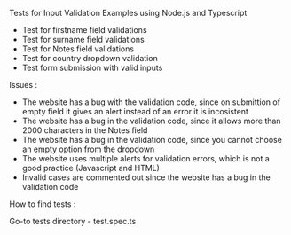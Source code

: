 Tests for Input Validation Examples using Node.js and Typescript

- Test for firstname field validations
- Test for surname field validations
- Test for Notes field validations
- Test for country dropdown validation
- Test form submission with valid inputs

Issues : 
- The website has a bug with the validation code, since on submittion of empty field it gives an alert instead of an error it is incosistent
- The website has a bug in the validation code, since it allows more than 2000 characters in the Notes field
- The website has a bug in the validation code, since you cannot choose an empty option from the dropdown
- The website uses multiple alerts for validation errors, which is not a good practice (Javascript and HTML)
- Invalid cases are commented out since the website has a bug in the validation code

How to find tests :

Go-to tests directory - test.spec.ts

